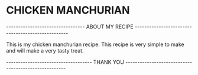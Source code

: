 # CHICKEN MANCHURIAN

--------------------------------- ABOUT MY RECIPE --------------------------------------------------

This is my chicken manchurian recipe.
This recipe is very simple to make and will make a very tasty treat.

------------------------------------ THANK YOU -----------------------------------------------------